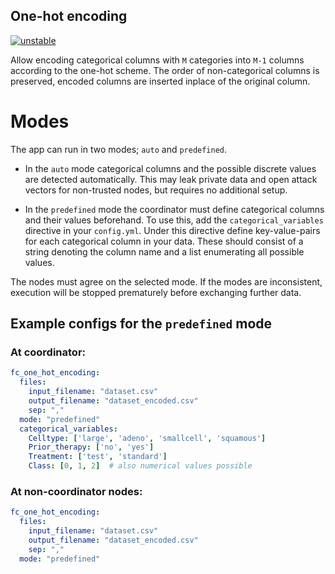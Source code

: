 ## One-hot encoding

[![unstable](http://badges.github.io/stability-badges/dist/unstable.svg)](http://github.com/badges/stability-badges)

Allow encoding categorical columns with `M` categories into `M-1` columns according to the one-hot scheme.
The order of non-categorical columns is preserved, encoded columns are inserted inplace of the original column.

# Modes
The app can run in two modes; `auto` and `predefined`.
- In the `auto` mode categorical columns and the possible discrete values are detected automatically.
  This may leak private data and open attack vectors for non-trusted nodes, but requires no additional setup.
  
- In the `predefined` mode the coordinator must define categorical columns and their values beforehand.
  To use this, add the `categorical_variables` directive in your `config.yml`.
  Under this directive define key-value-pairs for each categorical column in your data.
  These should consist of a string denoting the column name and a list enumerating all possible values.
  
The nodes must agree on the selected mode. 
If the modes are inconsistent, execution will be stopped prematurely before exchanging further data.

## Example configs for the `predefined` mode 
### At coordinator:
```yaml
fc_one_hot_encoding:
  files:
    input_filename: "dataset.csv"
    output_filename: "dataset_encoded.csv"
    sep: ","
  mode: "predefined"
  categorical_variables:
    Celltype: ['large', 'adeno', 'smallcell', 'squamous']
    Prior_therapy: ['no', 'yes']
    Treatment: ['test', 'standard']
    Class: [0, 1, 2]  # also numerical values possible
```

### At non-coordinator nodes:
```yaml
fc_one_hot_encoding:
  files:
    input_filename: "dataset.csv"
    output_filename: "dataset_encoded.csv"
    sep: ","
  mode: "predefined"
```
